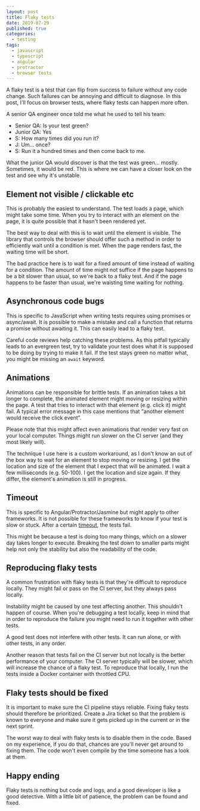 ```yaml
---
layout: post
title: Flaky tests
date: 2019-07-29
published: true
categories:
  - testing
tags:
  - javascript
  - typescript
  - angular
  - protractor
  - browser tests
---
```


A flaky test is a test that can flip from success to failure without any code change.
Such failures can be annoying and difficult to diagnose. In this post, I'll focus on
browser tests, where flaky tests can happen more often.

A senior QA engineer once told me what he used to tell his team:

- Senior QA: Is your test green?
- Junior QA: Yes
- S: How many times did you run it?
- J: Um... once?
- S: Run it a hundred times and then come back to me.

What the junior QA would discover is that the test was green... mostly. Sometimes, it would be red.
This is where we can have a closer look on the test and see why it's unstable.


## Element not visible / clickable etc

This is probably the easiest to understand. The test loads a page, which might take some time. When
you try to interact with an element on the page, it is quite possible that it hasn't been rendered yet.

The best way to deal with this is to wait until the element is visible. The library that controls the browser
should offer such a method in order to efficiently wait until a condition is met. When the page renders fast,
the waiting time will be short.

The bad practice here is to wait for a fixed amount of time instead of waiting for a condition. The amount of
time might not suffice if the page happens to be a bit slower than usual, so we're back to a flaky test. And if
the page happens to be faster than usual, we're waisting time waiting for nothing.

## Asynchronous code bugs

This is specific to JavaScript when writing tests requires using promises or async/await. It is possible to make
a mistake and call a function that returns a promise without awaiting it. This can easily lead to a flaky test.

Careful code reviews help catching these problems. As this pitfall typically leads to an evergreen test,
try to validate your test does what it is supposed to be doing by trying to make it fail. If the test stays
green no matter what, you might be missing an `await` keyword.

## Animations

Animations can be responsible for brittle tests. If an animation takes a bit longer to complete, the animated
element might moving or resizing within the page. A test that tries to interact with that element (e.g. click it)
might fail. A typical error message in this case mentions that "another element would receive the click event".

Please note that this might affect even animations that render very fast on your local computer. Things might
run slower on the CI server (and they most likely will).

The technique I use here is a custom workaround, as I don't know an out of the box way to wait for an element
to stop moving or resizing. I get the location and size of the element that I expect that will be animated.
I wait a few milliseconds (e.g. 50-100). I get the location and size again. If they differ, the element's
animation is still in progress.

## Timeout

This is specific to Angular/Protractor/Jasmine but might apply to other frameworks. It is not possible for these
frameworks to know if your test is slow or stuck. After a certain [timeout](https://github.com/angular/protractor/blob/master/docs/timeouts.md),
the tests fail.

This might be because a test is doing too many things, which on a slower day takes longer to execute. Breaking the
test down to smaller parts might help not only the stability but also the readability of the code.

## Reproducing flaky tests

A common frustration with flaky tests is that they're difficult to reproduce locally. They might fail or pass on the CI server,
but they always pass locally.

Instability might be caused by one test affecting another. This shouldn't happen of course. When you're debugging a test
locally, keep in mind that in order to reproduce the failure you might need to run it together with other tests.

A good test does not interfere with other tests. It can run alone, or with other tests, in any order.

Another reason that tests fail on the CI server but not locally is the better performance of your computer. The CI server
typically will be slower, which will increase the chance of a flaky test. To reproduce that locally, I run the tests inside
a Docker container with throttled CPU.

## Flaky tests should be fixed

It is important to make sure the CI pipeline stays reliable. Fixing flaky tests should therefore be prioritized.
Create a Jira ticket so that the problem is known to everyone and make sure it gets picked up in the current or in the next sprint.

The worst way to deal with flaky tests is to disable them in the code. Based on my experience, if you do that, chances
are you'll never get around to fixing them. The code won't even compile by the time someone has a look at them.

## Happy ending

Flaky tests is nothing but code and logs, and a good developer is like a good detective.
With a little bit of patience, the problem can be found and fixed.
